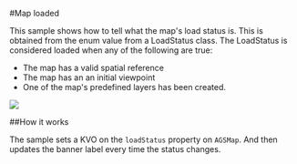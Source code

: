 #Map loaded

This sample shows how to tell what the map's load status is. This is obtained from the enum value from a LoadStatus class. The LoadStatus is considered loaded when any of the following are true:

- The map has a valid spatial reference
- The map has an an initial viewpoint
- One of the map's predefined layers has been created.

![](image1.png)

##How it works

The sample sets a KVO on the `loadStatus` property on `AGSMap`. And then updates the banner label every time the status changes.



